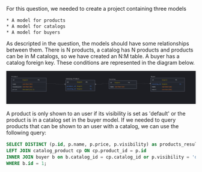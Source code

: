 For this question, we needed to create a project containing three models

    * A model for products
    * A model for catalogs
    * A model for buyers

 As descripted in the question, the models should have some relationships between them. There is N products, a catalog has N products and products can be in M catalogs, so we have created an N:M table. A buyer has a catalog foreign key. These conditions are represented in the diagram below.

![Relationships](https://raw.githubusercontent.com/lopes05/projectwastenot_challenge/master/question2/db_modeling.jpeg)
    
A product is only shown to an user if its visibility is set as 'default' or the product is in a catalog set in the buyer model.
If we needed to query products that can be shown to an user with a catalog, we can use the following query:

```sql
SELECT DISTINCT (p.id, p.name, p.price, p.visibility) as products_result FROM product p
LEFT JOIN catalog_product cp ON cp.product_id = p.id
INNER JOIN buyer b on b.catalog_id = cp.catalog_id or p.visibility = 'default'
WHERE b.id = 1;
```
